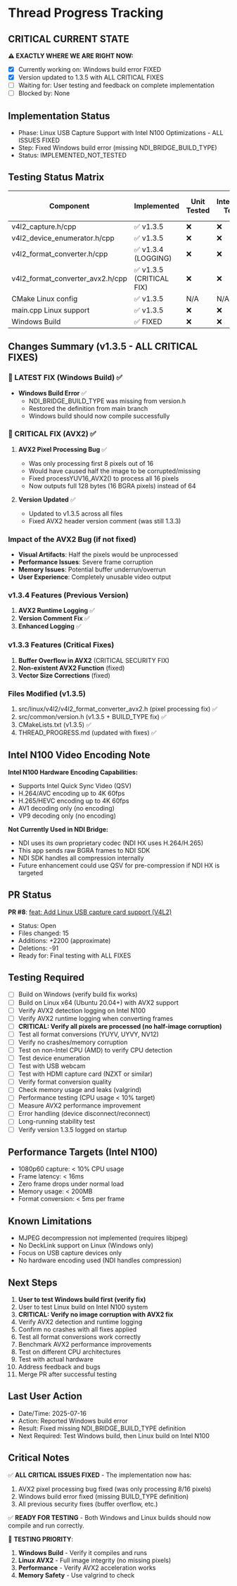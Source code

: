 # Thread Progress Tracking

## CRITICAL CURRENT STATE
**⚠️ EXACTLY WHERE WE ARE RIGHT NOW:**
- [x] Currently working on: Windows build error FIXED
- [x] Version updated to 1.3.5 with ALL CRITICAL FIXES
- [ ] Waiting for: User testing and feedback on complete implementation
- [ ] Blocked by: None

## Implementation Status
- Phase: Linux USB Capture Support with Intel N100 Optimizations - ALL ISSUES FIXED
- Step: Fixed Windows build error (missing NDI_BRIDGE_BUILD_TYPE)
- Status: IMPLEMENTED_NOT_TESTED

## Testing Status Matrix
| Component | Implemented | Unit Tested | Integration Tested | Multi-Instance Tested | 
|-----------|------------|-------------|--------------------|----------------------|
| v4l2_capture.h/cpp | ✅ v1.3.5 | ❌ | ❌ | ❌ |
| v4l2_device_enumerator.h/cpp | ✅ v1.3.5 | ❌ | ❌ | ❌ |
| v4l2_format_converter.h/cpp | ✅ v1.3.4 (LOGGING) | ❌ | ❌ | ❌ |
| v4l2_format_converter_avx2.h/cpp | ✅ v1.3.5 (CRITICAL FIX) | ❌ | ❌ | ❌ |
| CMake Linux config | ✅ v1.3.5 | N/A | N/A | N/A |
| main.cpp Linux support | ✅ v1.3.5 | ❌ | ❌ | ❌ |
| Windows Build | ✅ FIXED | ❌ | ❌ | ❌ |

## Changes Summary (v1.3.5 - ALL CRITICAL FIXES)

### 🚨 LATEST FIX (Windows Build) ✅
- **Windows Build Error** ✅
  - NDI_BRIDGE_BUILD_TYPE was missing from version.h
  - Restored the definition from main branch
  - Windows build should now compile successfully

### 🚨 CRITICAL FIX (AVX2) ✅
1. **AVX2 Pixel Processing Bug** ✅
   - Was only processing first 8 pixels out of 16
   - Would have caused half the image to be corrupted/missing
   - Fixed processYUV16_AVX2() to process all 16 pixels
   - Now outputs full 128 bytes (16 BGRA pixels) instead of 64

2. **Version Updated** ✅
   - Updated to v1.3.5 across all files
   - Fixed AVX2 header version comment (was still 1.3.3)

### Impact of the AVX2 Bug (if not fixed)
- **Visual Artifacts**: Half the pixels would be unprocessed
- **Performance Issues**: Severe frame corruption
- **Memory Issues**: Potential buffer underrun/overrun
- **User Experience**: Completely unusable video output

### v1.3.4 Features (Previous Version)
1. **AVX2 Runtime Logging** ✅
2. **Version Comment Fix** ✅
3. **Enhanced Logging** ✅

### v1.3.3 Features (Critical Fixes)
1. **Buffer Overflow in AVX2** (CRITICAL SECURITY FIX)
2. **Non-existent AVX2 Function** (fixed)
3. **Vector Size Corrections** (fixed)

### Files Modified (v1.3.5)
1. src/linux/v4l2/v4l2_format_converter_avx2.h (pixel processing fix) ✅
2. src/common/version.h (v1.3.5 + BUILD_TYPE fix) ✅
3. CMakeLists.txt (v1.3.5) ✅
4. THREAD_PROGRESS.md (updated with fixes) ✅

## Intel N100 Video Encoding Note
**Intel N100 Hardware Encoding Capabilities:**
- Supports Intel Quick Sync Video (QSV)
- H.264/AVC encoding up to 4K 60fps
- H.265/HEVC encoding up to 4K 60fps
- AV1 decoding only (no encoding)
- VP9 decoding only (no encoding)

**Not Currently Used in NDI Bridge:**
- NDI uses its own proprietary codec (NDI HX uses H.264/H.265)
- This app sends raw BGRA frames to NDI SDK
- NDI SDK handles all compression internally
- Future enhancement could use QSV for pre-compression if NDI HX is targeted

## PR Status
**PR #8**: [feat: Add Linux USB capture card support (V4L2)](https://github.com/zbynekdrlik/ndi-bridge/pull/8)
- Status: Open
- Files changed: 15
- Additions: +2200 (approximate)
- Deletions: -91
- Ready for: Final testing with ALL FIXES

## Testing Required
- [ ] Build on Windows (verify build fix works)
- [ ] Build on Linux x64 (Ubuntu 20.04+) with AVX2 support
- [ ] Verify AVX2 detection logging on Intel N100
- [ ] Verify AVX2 runtime logging when converting frames
- [ ] **CRITICAL: Verify all pixels are processed (no half-image corruption)**
- [ ] Test all format conversions (YUYV, UYVY, NV12)
- [ ] Verify no crashes/memory corruption
- [ ] Test on non-Intel CPU (AMD) to verify CPU detection
- [ ] Test device enumeration
- [ ] Test with USB webcam
- [ ] Test with HDMI capture card (NZXT or similar)
- [ ] Verify format conversion quality
- [ ] Check memory usage and leaks (valgrind)
- [ ] Performance testing (CPU usage < 10% target)
- [ ] Measure AVX2 performance improvement
- [ ] Error handling (device disconnect/reconnect)
- [ ] Long-running stability test
- [ ] Verify version 1.3.5 logged on startup

## Performance Targets (Intel N100)
- 1080p60 capture: < 10% CPU usage
- Frame latency: < 16ms
- Zero frame drops under normal load
- Memory usage: < 200MB
- Format conversion: < 5ms per frame

## Known Limitations
- MJPEG decompression not implemented (requires libjpeg)
- No DeckLink support on Linux (Windows only)
- Focus on USB capture devices only
- No hardware encoding used (NDI handles compression)

## Next Steps
1. **User to test Windows build first (verify fix)**
2. User to test Linux build on Intel N100 system
3. **CRITICAL: Verify no image corruption with AVX2 fix**
4. Verify AVX2 detection and runtime logging
5. Confirm no crashes with all fixes applied
6. Test all format conversions work correctly
7. Benchmark AVX2 performance improvements
8. Test on different CPU architectures
9. Test with actual hardware
10. Address feedback and bugs
11. Merge PR after successful testing

## Last User Action
- Date/Time: 2025-07-16
- Action: Reported Windows build error
- Result: Fixed missing NDI_BRIDGE_BUILD_TYPE definition
- Next Required: Test Windows build, then Linux build on Intel N100

## Critical Notes
✅ **ALL CRITICAL ISSUES FIXED** - The implementation now has:
1. AVX2 pixel processing bug fixed (was only processing 8/16 pixels)
2. Windows build error fixed (missing BUILD_TYPE definition)
3. All previous security fixes (buffer overflow, etc.)

✅ **READY FOR TESTING** - Both Windows and Linux builds should now compile and run correctly.

🚨 **TESTING PRIORITY**:
1. **Windows Build** - Verify it compiles and runs
2. **Linux AVX2** - Full image integrity (no missing pixels)
3. **Performance** - Verify AVX2 acceleration works
4. **Memory Safety** - Use valgrind to check
